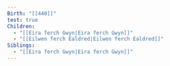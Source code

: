 ```yaml
---
Birth: "[[440]]"
test: true
Children:
  - "[[Eira ferch Gwyn|Eira ferch Gwyn]]"
  - "[[Eilwen ferch Ealdred|Eilwen ferch Ealdred]]"
Siblings:
  - "[[Eira ferch Gwyn|Eira ferch Gwyn]]"
---
```

<div style="width:100%; height:700px;" id="tree"></div>


<script>
  document.onreadystatechange = function () {
     if (document.readyState == "complete") {
     	  let family = new FamilyTree(document.getElementById("tree"), {
            nodeBinding: {
                field_0: "name"
            },
            nodes:  [{"id":"Seren ferch Arianwen.md","name":"Seren ferch Arianwen","mId":"Arianwen ferch Cerdic.md","fId":"Bran ap Cynric.md"},{"id":"Madoc ap Gwilym.md","name":"Madoc ap Gwilym","mId":"Eilwen ferch Ealdred.md","fId":"Gwilym ap Cynric.md"},{"id":"Llywelyn ap Emrys.md","name":"Llywelyn ap Emrys","mId":"Eira ferch Gwyn.md","fId":"Emrys ap Bran.md"},{"id":"Gwenhwyfar ferch Eira.md","name":"Gwenhwyfar ferch Eira","mId":"Eira ferch Gwyn.md","fId":"Emrys ap Bran.md"},{"id":"Bran ap Cynric.md","name":"Bran ap Cynric","mId":"Branwen of Boudica.md","fId":"Cynric ap Gwilym.md"}]</script>